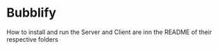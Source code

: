 # Bubblify

How to install and run the Server and Client are inn the README of their respective folders